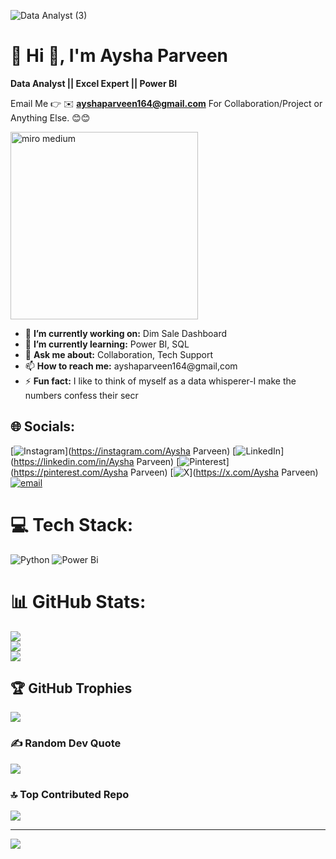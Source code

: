 ![Data Analyst (3)](https://github.com/user-attachments/assets/95332893-aea5-4363-86d0-28fbb2de30d1)


# 💫 Hi 👋, I'm Aysha Parveen
**Data Analyst || Excel Expert || Power BI**

Email Me 👉 ✉️ **ayshaparveen164@gmail.com** For Collaboration/Project or Anything Else. 😊😊
 
  <img src="https://miro.medium.com/max/1600/1*-IrKt__RJ7RGVllQCqBTjw.gif" alt="miro medium" width="300"/>

- 🔭 **I’m currently working on:** Dim Sale Dashboard             
- 🌱 **I’m currently learning:** Power BI, SQL         
- 💬 **Ask me about:** Collaboration, Tech Support
- 📫 **How to reach me:** ayshaparveen164@gmail,com
- ⚡ **Fun fact:** I like to think of myself as a data whisperer-I make the numbers confess their secr
 
 ## 🌐 Socials:
[![Instagram](https://img.shields.io/badge/Instagram-%23E4405F.svg?logo=Instagram&logoColor=white)](https://instagram.com/Aysha Parveen) [![LinkedIn](https://img.shields.io/badge/LinkedIn-%230077B5.svg?logo=linkedin&logoColor=white)](https://linkedin.com/in/Aysha Parveen) [![Pinterest](https://img.shields.io/badge/Pinterest-%23E60023.svg?logo=Pinterest&logoColor=white)](https://pinterest.com/Aysha Parveen) [![X](https://img.shields.io/badge/X-black.svg?logo=X&logoColor=white)](https://x.com/Aysha Parveen) [![email](https://img.shields.io/badge/Email-D14836?logo=gmail&logoColor=white)](mailto:ayshaparveen164@gmail.com) 

# 💻 Tech Stack:
![Python](https://img.shields.io/badge/python-3670A0?style=for-the-badge&logo=python&logoColor=ffdd54) ![Power Bi](https://img.shields.io/badge/power_bi-F2C811?style=for-the-badge&logo=powerbi&logoColor=black)
# 📊 GitHub Stats:
![](https://github-readme-stats.vercel.app/api?username=Aysha791&theme=merko&hide_border=false&include_all_commits=true&count_private=false)<br/>
![](https://nirzak-streak-stats.vercel.app/?user=Aysha791&theme=merko&hide_border=false)<br/>
![](https://github-readme-stats.vercel.app/api/top-langs/?username=Aysha791&theme=merko&hide_border=false&include_all_commits=true&count_private=false&layout=compact)

## 🏆 GitHub Trophies
![](https://github-profile-trophy.vercel.app/?username=Aysha791&theme=radical&no-frame=false&no-bg=true&margin-w=4)

### ✍️ Random Dev Quote
![](https://quotes-github-readme.vercel.app/api?type=vetical&theme=merko)

### 🔝 Top Contributed Repo
![](https://github-contributor-stats.vercel.app/api?username=Aysha791&limit=5&theme=dark&combine_all_yearly_contributions=true)

---
[![](https://visitcount.itsvg.in/api?id=Aysha791&icon=0&color=0)](https://visitcount.itsvg.in)

<!-- Proudly created with GPRM ( https://gprm.itsvg.in ) -->
